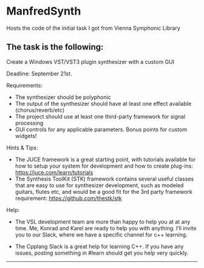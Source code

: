# ManfredSynth
Hosts the code of the initial task I got from Vienna Symphonic Library

The task is the following:
-----------------------------------
Create a Windows VST/VST3 plugin synthesizer with a custom GUI

Deadline:
September 21st.

Requirements:
- The synthesizer should be polyphonic
- The output of the synthesizer should have at least one effect available (chorus/reverb/etc)
- The project should use at least one third-party framework for signal processing
- GUI controls for any applicable parameters. Bonus points for custom widgets!

Hints & Tips:
- The JUCE framework is a great starting point, with tutorials available for how to setup your system for development and how to create plug-ins:
https://juce.com/learn/tutorials
- The Synthesis ToolKit (STK) framework contains several useful classes that are easy to use for synthesizer development, such as modeled guitars, flutes etc, and would be a good fit for the 3rd party framework requirement:
https://github.com/thestk/stk

Help:
- The VSL development team are more than happy to help you at at any time. Me, Konrad and Karel are ready to help you with anything. I’ll invite you to our Slack, where we have a specific channel for c++ learning.

- The Cpplang Slack is a great help for learning C++.  If you have any issues, posting something in #learn should get you help very quickly.
-----------------------------------
